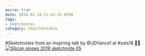 ```yaml
---
micro: true
date: 2018-01-18 11:43:32-0700
tags:
- sketchnotes
category: Sketchnotable
---
```


#Sketchnotes from an inspiring talk by @JDVance1 at #ssts18 ✍🏼 [![Silicon slopes 2018 sketchnote 05](https://media.bennorris.org/images/sketchnotable/uploads/2018/e6bf8e3efd.jpg)](https://media.bennorris.org/images/sketchnotable/uploads/2018/e6bf8e3efd.jpg)